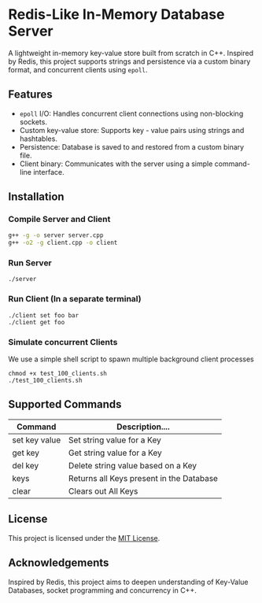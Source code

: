 
# Redis-Like In-Memory Database Server

A lightweight in-memory key-value store built from scratch in C++. Inspired by Redis, this project supports strings and persistence via a custom binary format, and concurrent clients using `epoll`.



## Features
- `epoll` I/O: Handles concurrent client connections using non-blocking sockets.
- Custom key-value store: Supports key - value pairs using strings and hashtables.
- Persistence: Database is saved to and restored from a custom binary file.
- Client binary: Communicates with the server using a simple command-line interface.


## Installation

### Compile Server and Client

```bash
g++ -g -o server server.cpp
g++ -o2 -g client.cpp -o client
```
### Run Server
```
./server
```
### Run Client (In a separate terminal)
```
./client set foo bar
./client get foo
```

### Simulate concurrent Clients
We use a simple shell script to spawn multiple background client processes
```
chmod +x test_100_clients.sh
./test_100_clients.sh
```

## Supported Commands

| Command	    |  Description....|
|---------------|-----------------| 
|set key value  |Set string value for a Key|
|get key	    |Get string value for a Key|
|del key      |Delete string value based on a Key|
|keys         |Returns all Keys present in the Database|
|clear        |Clears out All Keys|
## License
This project is licensed under the [MIT License](LICENSE).

## Acknowledgements
Inspired by Redis, this project aims to deepen understanding of Key-Value Databases, socket programming and concurrency in C++.

